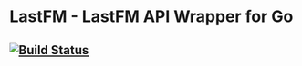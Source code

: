 # LastFM - LastFM API Wrapper for Go 
## [![Build Status](https://travis-ci.com/ptrkrlsrd/lastfm.svg?token=EC6EZTgzr1WN8mybj2yE&branch=master)](https://travis-ci.com/ptrkrlsrd/lastfm)
